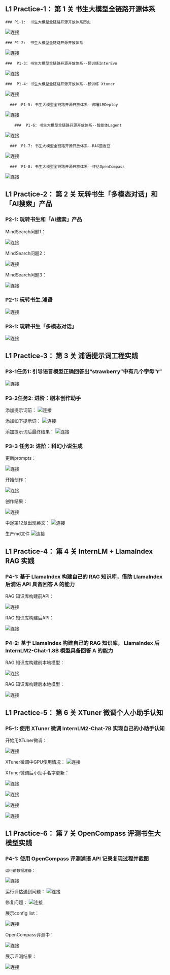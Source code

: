 ## L1   Practice-1： 第 1 关	书生大模型全链路开源体系	



    ### P1-1:  书生大模型全链路开源开放体系历史	
  
  ![连接](./assets/L1/intern_intro_history.jpg)
    
    
    ### P1-2:  书生大模型全链路开源开放体系

  ![连接](./assets/L1/intern_intro_sys.jpg)
  
  
    ###  P1-3: 书生大模型全链路开源开放体系--预训练InterEvo
  
  ![连接](./assets/L1/intern_intro_sys2.jpg)

    ###  P1-4: 书生大模型全链路开源开放体系--预训练 Xtuner
  
  ![连接](./assets/L1/intern_intro_sys3.jpg)

      ###  P1-5: 书生大模型全链路开源开放体系--部署LMDeploy
  
  ![连接](./assets/L1/intern_intro_sys4.jpg)

        ###  P1-6: 书生大模型全链路开源开放体系--智能体Lagent
  
  ![连接](./assets/L1/intern_intro_sys5.jpg)

      ###  P1-7: 书生大模型全链路开源开放体系--RAG茴香豆
  
  ![连接](./assets/L1/intern_intro_sys6-RAG.jpg)

      ###  P1-8: 书生大模型全链路开源开放体系--评估OpenCompass
  
  ![连接](./assets/L1/intern_intro_sys7-eval.jpg)






## L1 Practice-2： 第 2 关	玩转书生「多模态对话」和「AI搜索」产品


  
  ### P2-1: 玩转书生和「AI搜索」产品

  MindSearch问题1：

  ![连接](./assets/L1/Q1-1.jpg)
  
  MindSearch问题2：

  ![连接](./assets/L1/Q1-2.jpg)
  
  MindSearch问题3：

  ![连接](./assets/L1/Q1-3.jpg)

  ### P2-1: 玩转书生.浦语

  ![连接](./assets/L1/Q2-1.jpg)

  ### P3-1: 玩转书生「多模态对话」

  ![连接](./assets/L1/Q3-1.jpg)


## L1 Practice-3： 第 3 关	浦语提示词工程实践	


  ### P3-1任务1: 引导语言模型正确回答出“strawberry”中有几个字母“r”

  
  ![连接](./assets/L1/Prompt-3r.jpg)
  

  

  ### P3-2任务2: 进阶：剧本创作助手
  
  添加提示词前：
  ![连接](./assets/L1/juben-1.jpg)

  添加如下提示词：
  ![连接](./assets/L1/juben-prompt.jpg)

  添加提示词后最终结果：
   ![连接](./assets/L1/juben-2-addingprompt.jpg)



### P3-3 任务3: 进阶：科幻小说生成

更新prompts：

  ![连接](./assets/L1/book-1.jpg)

开始创作：

  ![连接](./assets/L1/book-2.jpg)

创作结果：

  ![连接](./assets/L1/book-3.jpg)

中途第12章出现英文：
  ![连接](./assets/L1/book-4.jpg)

生产md文件
  ![连接](./assets/L1/book-5.jpg)




## L1 Practice-4： 第 4 关	InternLM + LlamaIndex RAG 实践	


  ### P4-1: 基于 LlamaIndex 构建自己的 RAG 知识库，借助 LlamaIndex 后浦语 API 具备回答 A 的能力

RAG 知识库构建前API：

  ![连接](./assets/L1/llamaIndexapi_before-rag.jpg)

RAG 知识库构建后API：

  ![连接](./assets/L1/llamaIndexapi_after-rag.jpg)

 



  ### P4-2: 基于 LlamaIndex 构建自己的 RAG 知识库， LlamaIndex 后 InternLM2-Chat-1.8B 模型具备回答 A 的能力

  RAG 知识库构建前本地模型：

  ![连接](./assets/L1/llamaIndexlocal_streamlit-1.jpg)

RAG 知识库构建后本地模型：

  ![连接](./assets/L1/llamaIndexlocal_streamlit-2.jpg)



  
## L1 Practice-5： 第 6 关	XTuner 微调个人小助手认知

  ### P5-1: 使用 XTuner 微调 InternLM2-Chat-7B 实现自己的小助手认知

开始用XTuner微调：

  ![连接](./assets/L1/xtuner-1.jpg)

XTuner微调中GPU使用情况：
  ![连接](./assets/L1/xtuner-1-gpu.jpg)

XTuner微调后小助手名字更新：

  ![连接](./assets/L1/xtuner-after.jpg)

  ![连接](./assets/L1/xtuner-after2.jpg)


  ![连接](./assets/L1/xtuner-after3.jpg)

  ![连接](./assets/L1/xtuner-after4.jpg)

  ## L1 Practice-6： 第 7 关	OpenCompass 评测书生大模型实践

  ### P4-1: 使用 OpenCompass 评测浦语 API 记录复现过程并截图
    运行前数据准备：

  ![连接](./assets/L1/OpenCompass-1-data.jpg)

  运行评估遇到问题：
  ![连接](./assets/L1/OpenCompass-1-config-error.jpg)

 修复问题：
  ![连接](./assets/L1/OpenCompass-1-config-error-fix.jpg)

  展示config list：

  ![连接](./assets/L1/OpenCompass-1-config.jpg)

  OpenCompass评测中：

  ![连接](./assets/L1/OpenCompass-1-inference-1.jpg)

  展示评测结果：

  ![连接](./assets/L1/OpenCompass-1-result.jpg)
